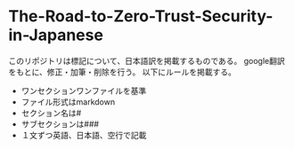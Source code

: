 # The-Road-to-Zero-Trust-Security-in-Japanese
このリポジトリは標記について、日本語訳を掲載するものである。
google翻訳をもとに、修正・加筆・削除を行う。
以下にルールを掲載する。
* ワンセクションワンファイルを基準  
* ファイル形式はmarkdown  
* セクション名は#  
* サブセクションは###  
* １文ずつ英語、日本語、空行で記載
